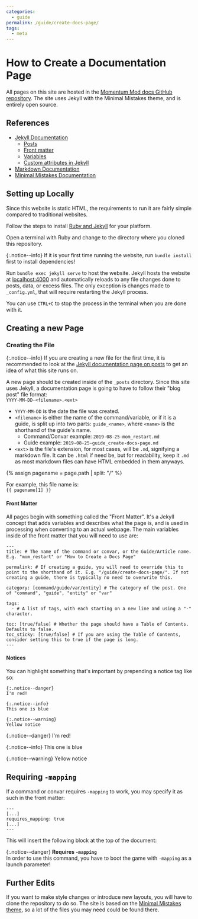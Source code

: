 ```yaml
---
categories:
  - guide
permalink: /guide/create-docs-page/
tags:
  - meta
---
```


# How to Create a Documentation Page

All pages on this site are hosted in the [Momentum Mod docs GitHub repository](https://github.com/momentum-mod/docs). The site uses Jekyll with the Minimal Mistakes theme, and is entirely open source.

## References

- [Jekyll Documentation](https://jekyllrb.com/docs/)
  - [Posts](https://jekyllrb.com/docs/posts/)
  - [Front matter](https://jekyllrb.com/docs/front-matter/)
  - [Variables](https://jekyllrb.com/docs/variables/)
  - [Custom attributes in Jekyll](https://digitaldrummerj.me/styling-jekyll-markdown/)
- [Markdown Documentation](https://www.markdownguide.org/)
- [Minimal Mistakes Documentation](https://mmistakes.github.io/minimal-mistakes/docs/layouts/)

## Setting up Locally

Since this website is static HTML, the requirements to run it are fairly simple compared to traditional websites.

Follow the steps to install [Ruby and Jekyll](https://jekyllrb.com/docs/installation/) for your platform.

Open a terminal with Ruby and change to the directory where you cloned this repository.

{:.notice--info}
If it is your first time running the website, run `bundle install` first to install dependencies!

Run `bundle exec jekyll serve` to host the website. Jekyll hosts the website at [localhost:4000](http://localhost:4000) and automatically reloads to any file changes done to posts, data, or excess files. The only exception is changes made to `_config.yml`, that will require restarting the Jekyll process.

You can use `CTRL+C` to stop the process in the terminal when you are done with it.

## Creating a new Page

### Creating the File

{:.notice--info}
If you are creating a new file for the first time, it is recommended to look at the [Jekyll documentation page on posts](https://jekyllrb.com/docs/posts/) to get an idea of what this site runs on.

A new page should be created inside of the `_posts` directory. Since this site uses Jekyll, a documentation page is going to have to follow their "blog post" file format:  
`YYYY-MM-DD-<filename>.<ext>`

- `YYYY-MM-DD` is the date the file was created.
- `<filename>` is either the name of the command/variable, or if it is a guide, is split up into two parts: `guide_<name>`, where `<name>` is the shorthand of the guide's name.
  - Command/Convar example: `2019-08-25-mom_restart.md`
  - Guide example: `2019-08-25-guide_create-docs-page.md`
- `<ext>` is the file's extension, for most cases, will be `.md`, signifying a markdown file. It can be `.html` if need be, but for readability, keep it `.md` as most markdown files can have HTML embedded in them anyways.

{% assign pagename = page.path | split: "/" %}

For example, this file name is:  
<code>{{ pagename[1] }}</code>

#### Front Matter

All pages begin with something called the "Front Matter". It's a Jekyll concept that adds variables and describes what the page is, and is used in processing when converting to an actual webpage. The main variables inside of the front matter that you will need to use are:

```
---
title: # The name of the command or convar, or the Guide/Article name. E.g. "mom_restart" or "How to Create a Docs Page"

permalink: # If creating a guide, you will need to override this to point to the shorthand of it. E.g. "/guide/create-docs-page/". If not creating a guide, there is typically no need to overwrite this.

category: [command/guide/var/entity] # The category of the post. One of "command", "guide", "entity" or "var"

tags:
  - # A list of tags, with each starting on a new line and using a "-" character.

toc: [true/false] # Whether the page should have a Table of Contents. Defaults to false.
toc_sticky: [true/false] # If you are using the Table of Contents, consider setting this to true if the page is long.
---
```

#### Notices

You can highlight something that's important by prepending a notice tag like so:

```
{:.notice--danger}
I'm red!

{:.notice--info}
This one is blue

{:.notice--warning}
Yellow notice
```

{:.notice--danger}
I'm red!

{:.notice--info}
This one is blue

{:.notice--warning}
Yellow notice

## Requiring `-mapping`

If a command or convar requires `-mapping` to work, you may specify it as such in the front matter:

```
---
[...]
requires_mapping: true
[...]
---
```

This will insert the following block at the top of the document:

{:.notice--danger}
**Requires `-mapping`**  
In order to use this command, you have to boot the game with
`-mapping` as a launch parameter!

## Further Edits

If you want to make style changes or introduce new layouts, you will have to clone the repository to do so. The site is based on the [Minimal Mistakes theme](https://github.com/mmistakes/minimal-mistakes), so a lot of the files you may need could be found there.
